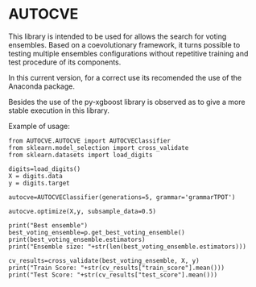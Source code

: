 # AUTOCVE

This library is intended to be used for allows the search for voting ensembles. Based on a coevolutionary framework, it turns possible to testing multiple ensembles configurations without repetitive training and test procedure of its components.



In this current version, for a correct use its recomended the use of the Anaconda package.

Besides the use of the py-xgboost library is observed as to give a more stable execution in this library.

Example of usage:

```
from AUTOCVE.AUTOCVE import AUTOCVEClassifier
from sklearn.model_selection import cross_validate
from sklearn.datasets import load_digits

digits=load_digits()
X = digits.data
y = digits.target

autocve=AUTOCVEClassifier(generations=5, grammar='grammarTPOT')

autocve.optimize(X,y, subsample_data=0.5)

print("Best ensemble")
best_voting_ensemble=p.get_best_voting_ensemble()
print(best_voting_ensemble.estimators)
print("Ensemble size: "+str(len(best_voting_ensemble.estimators)))

cv_results=cross_validate(best_voting_ensemble, X, y)
print("Train Score: "+str(cv_results["train_score"].mean()))
print("Test Score: "+str(cv_results["test_score"].mean()))
```
